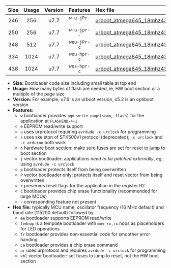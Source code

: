 |Size|Usage|Version|Features|Hex file|
|:-:|:-:|:-:|:-:|:--|
|246|256|u7.7|`w-u-jPr--`|[urboot_atmega645_18mhz432_57600bps_lednop_ur_vbl.hex](https://raw.githubusercontent.com/stefanrueger/urboot.hex/main/mcus/atmega645/fcpu_18mhz432/57600_bps/urboot_atmega645_18mhz432_57600bps_lednop_ur_vbl.hex)|
|250|256|u7.7|`w-u-jpr--`|[urboot_atmega645_18mhz432_57600bps_lednop_fr_ur_vbl.hex](https://raw.githubusercontent.com/stefanrueger/urboot.hex/main/mcus/atmega645/fcpu_18mhz432/57600_bps/urboot_atmega645_18mhz432_57600bps_lednop_fr_ur_vbl.hex)|
|348|512|u7.7|`weu-jPr-c`|[urboot_atmega645_18mhz432_57600bps_ee_lednop_fr_ce_ur_vbl.hex](https://raw.githubusercontent.com/stefanrueger/urboot.hex/main/mcus/atmega645/fcpu_18mhz432/57600_bps/urboot_atmega645_18mhz432_57600bps_ee_lednop_fr_ce_ur_vbl.hex)|
|334|1024|u7.7|`weu-hpr-c`|[urboot_atmega645_18mhz432_57600bps_ee_lednop_fr_ce_ur.hex](https://raw.githubusercontent.com/stefanrueger/urboot.hex/main/mcus/atmega645/fcpu_18mhz432/57600_bps/urboot_atmega645_18mhz432_57600bps_ee_lednop_fr_ce_ur.hex)|
|438|1024|u7.7|`wes-hpr-c`|[urboot_atmega645_18mhz432_57600bps_ee_lednop_fr_ce.hex](https://raw.githubusercontent.com/stefanrueger/urboot.hex/main/mcus/atmega645/fcpu_18mhz432/57600_bps/urboot_atmega645_18mhz432_57600bps_ee_lednop_fr_ce.hex)|

- **Size:** Bootloader code size including small table at top end
- **Usage:** How many bytes of flash are needed, ie, HW boot section or a multiple of the page size
- **Version:** For example, u7.6 is an urboot version, o5.2 is an optiboot version
- **Features:**
  + `w` bootloader provides `pgm_write_page(sram, flash)` for the application at `FLASHEND-4+1`
  + `e` EEPROM read/write support
  + `u` uses urprotocol requiring `avrdude -c urclock` for programming
  + `s` uses skeleton of STK500v1 protocol (deprecated); `-c urclock` and `-c arduino` both work
  + `h` hardware boot section: make sure fuses are set for reset to jump to boot section
  + `j` vector bootloader: applications *need to be patched externally*, eg, using `avrdude -c urclock`
  + `p` bootloader protects itself from being overwritten
  + `P` vector bootloader only: protects itself and reset vector from being overwritten
  + `r` preserves reset flags for the application in the register R2
  + `c` bootloader provides chip erase functionality (recommended for large MCUs)
  + `-` corresponding feature not present
- **Hex file:** typically MCU name, oscillator frequency (16 MHz default) and baud rate (115200 default) followed by
  + `ee` bootloader supports EEPROM read/write
  + `lednop` is a template bootloader with `mov rx,rx` nops as placeholders for LED operations
  + `fr` bootloader provides non-essential code for smoother error handing
  + `ce` bootloader provides a chip erase command
  + `ur` uses urprotocol and requires `avrdude -c urclock` for programming
  + `vbl` vector bootloader: set fuses to jump to reset, not the HW boot section
